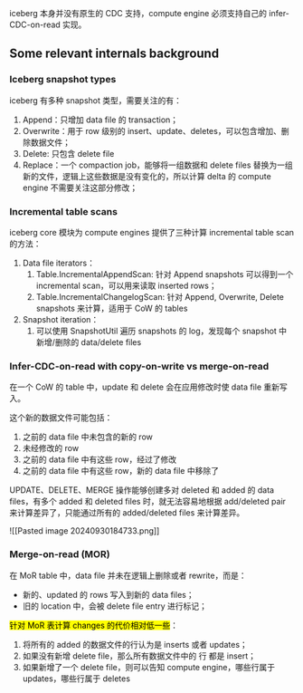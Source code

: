 iceberg 本身并没有原生的 CDC 支持，compute engine 必须支持自己的 infer-CDC-on-read 实现。

## Some relevant internals background

### Iceberg snapshot types

iceberg 有多种 snapshot 类型，需要关注的有：

1. Append：只增加 data file 的 transaction；
2. Overwrite：用于 row 级别的 insert、update、deletes，可以包含增加、删除数据文件；
3. Delete: 只包含 delete file
4. Replace：一个 compaction job，能够将一组数据和 delete files 替换为一组新的文件，逻辑上这些数据是没有变化的，所以计算 delta 的 compute engine 不需要关注这部分修改；

### Incremental table scans

iceberg core 模块为 compute engines 提供了三种计算 incremental table scan 的方法：

1. Data file iterators：
	1. Table.IncrementalAppendScan: 针对 Append snapshots 可以得到一个 incremental scan，可以用来读取 inserted rows；
	2. Table.IncrementalChangelogScan: 针对 Append, Overwrite, Delete snapshots 来计算，适用于 CoW 的 tables
2. Snapshot iteration：
	1. 可以使用 SnapshotUtil 遍历 snapshots 的 log，发现每个 snapshot 中新增/删除的 data/delete files

### Infer-CDC-on-read with copy-on-write vs merge-on-read

在一个 CoW 的 table 中，update 和 delete 会在应用修改时使 data file 重新写入。

这个新的数据文件可能包括：

1. 之前的 data file 中未包含的新的 row
2. 未经修改的 row
3. 之前的 data file 中有这些 row，经过了修改
4. 之前的 data file 中有这些 row，新的 data file 中移除了

UPDATE、DELETE、MERGE 操作能够创建多对 deleted 和 added 的 data files，有多个 added 和 deleted files 时，就无法容易地根据 add/deleted pair 来计算差异了，只能通过所有的 added/deleted files 来计算差异。

![[Pasted image 20240930184733.png]]
### Merge-on-read (MOR)

在 MoR table 中，data file 并未在逻辑上删除或者 rewrite，而是：

- 新的、updated 的 rows 写入到新的 data files；
- 旧的 location 中，会被 delete file entry 进行标记；

<mark>针对 MoR 表计算 changes 的代价相对低一些</mark>：

1. 将所有的 added 的数据文件的行认为是 inserts 或者 updates；
2. 如果没有新增 delete file，那么所有数据文件中的 行 都是 insert；
3. 如果新增了一个 delete file，则可以告知 compute engine，哪些行属于 updates，哪些行属于 deletes
